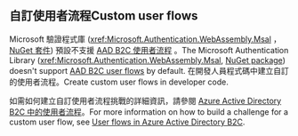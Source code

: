 ## <a name="custom-user-flows"></a><span data-ttu-id="44222-101">自訂使用者流程</span><span class="sxs-lookup"><span data-stu-id="44222-101">Custom user flows</span></span>

<span data-ttu-id="44222-102">Microsoft 驗證程式庫 (<xref:Microsoft.Authentication.WebAssembly.Msal> ， [NuGet 套件](https://www.nuget.org/packages/Microsoft.Authentication.WebAssembly.Msal/)) 預設不支援 [AAD B2C 使用者流程](/azure/active-directory-b2c/user-flow-overview) 。</span><span class="sxs-lookup"><span data-stu-id="44222-102">The Microsoft Authentication Library (<xref:Microsoft.Authentication.WebAssembly.Msal>, [NuGet package](https://www.nuget.org/packages/Microsoft.Authentication.WebAssembly.Msal/)) doesn't support [AAD B2C user flows](/azure/active-directory-b2c/user-flow-overview) by default.</span></span> <span data-ttu-id="44222-103">在開發人員程式碼中建立自訂的使用者流程。</span><span class="sxs-lookup"><span data-stu-id="44222-103">Create custom user flows in developer code.</span></span>

<span data-ttu-id="44222-104">如需如何建立自訂使用者流程挑戰的詳細資訊，請參閱 [Azure Active Directory B2C 中的使用者流程](/azure/active-directory-b2c/user-flow-overview)。</span><span class="sxs-lookup"><span data-stu-id="44222-104">For more information on how to build a challenge for a custom user flow, see [User flows in Azure Active Directory B2C](/azure/active-directory-b2c/user-flow-overview).</span></span>
